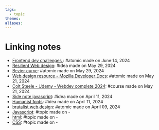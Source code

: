 ```yaml
---  
tags:  
  - topic  
themes:   
aliases:   
---  
```

  
# Linking notes  
- [Frontend dev challenges ](./Frontend%20dev%20challenges.md): #atomic made on June 14, 2024  
- [Resilient Web design](../Ideas/Resilient%20Web%20design.md): #idea made on May 29, 2024  
- [Bezier curve](./Bezier%20curve.md): #atomic made on May 29, 2024  
- [Web design resource - Mozilla Developer Docs](./Web%20design%20resource%20-%20Mozilla%20Developer%20Docs.md): #atomic made on May 21, 2024  
- [Colt Steele - Udemy - Webdev complete 2024](../Courses/Colt%20Steele%20-%20Udemy%20-%20Webdev%20complete%202024.md): #course made on May 21, 2024  
- [Side note javascript](../Ideas/Side%20note%20javascript.md): #idea made on April 11, 2024  
- [Humanist fonts](../Ideas/Humanist%20fonts.md): #idea made on April 11, 2024  
- [brutalist web design](./brutalist%20web%20design.md): #atomic made on April 09, 2024  
- [Javascript](./Javascript.md): #topic made on \-  
- [html](./html.md): #topic made on \-  
- [CSS](./CSS.md): #topic made on \-  
